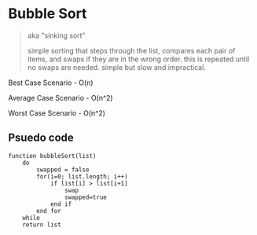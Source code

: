 # Bubble Sort

> aka "sinking sort"
>
> simple sorting that steps through the list, compares each pair of items, and swaps if they are in the wrong order. this is repeated until no swaps are needed. simple but slow and impractical.

Best Case Scenario - O(n)

Average Case Scenario - O(n^2)

Worst Case Scenario - O(n^2)

## Psuedo code
```
function bubbleSort(list)
    do
        swapped = false
        for(i=0; list.length; i++)
            if list[i] > list[i+1]
                swap
                swapped=true
            end if
        end for
    while
    return list
```
